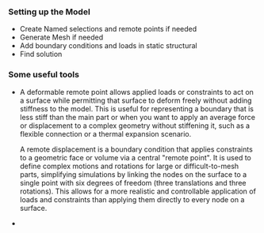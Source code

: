 ### Setting up the Model

- Create Named selections and remote points if needed 
- Generate Mesh if needed 
- Add boundary conditions and loads in static structural
- Find solution 

### Some useful tools 
- A deformable remote point allows applied loads or constraints to act on a surface while permitting that surface to deform freely without adding stiffness to the model. This is useful for representing a boundary that is less stiff than the main part or when you want to apply an average force or displacement to a complex geometry without stiffening it, such as a flexible connection or a thermal expansion scenario. 

  A remote displacement is a boundary condition that applies constraints to a geometric face or volume via a central "remote point". It is used to define complex motions and rotations for large or difficult-to-mesh parts, simplifying simulations by linking the nodes on the surface to a single point with six degrees of freedom (three translations and three rotations). This allows for a more realistic and controllable application of loads and constraints than applying them directly to every node on a surface.

- 
